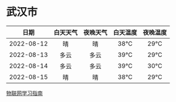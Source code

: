 # 武汉市
|日期|白天天气|夜晚天气|白天温度|夜晚温度|
|:--:|:--:|:--:|:--:|:--:|
|2022-08-12|晴|晴|38℃|29℃|
|2022-08-13|多云|多云|39℃|29℃|
|2022-08-14|多云|多云|39℃|30℃|
|2022-08-15|晴|晴|38℃|29℃|
 
[物联网学习指南](http://doc.lziqi.top/IoT)
